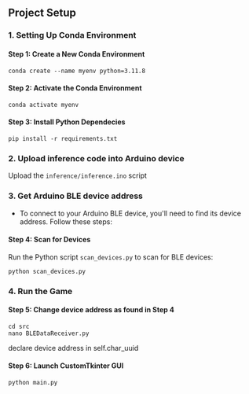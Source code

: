 ## Project Setup

### 1. Setting Up Conda Environment

#### Step 1: Create a New Conda Environment
```
conda create --name myenv python=3.11.8
```

#### Step 2: Activate the Conda Environment
```
conda activate myenv
```

#### Step 3: Install Python Dependecies
```
pip install -r requirements.txt
```

### 2. Upload inference code into Arduino device
Upload the `inference/inference.ino` script

### 3. Get Arduino BLE device address
- To connect to your Arduino BLE device, you'll need to find its device address. Follow these steps:

#### Step 4: Scan for Devices
Run the Python script `scan_devices.py` to scan for BLE devices:
```
python scan_devices.py
```

### 4. Run the Game

#### Step 5: Change device address as found in Step 4
```
cd src
nano BLEDataReceiver.py
```
declare device address in self.char_uuid 

#### Step 6: Launch CustomTkinter GUI
```
python main.py
```
